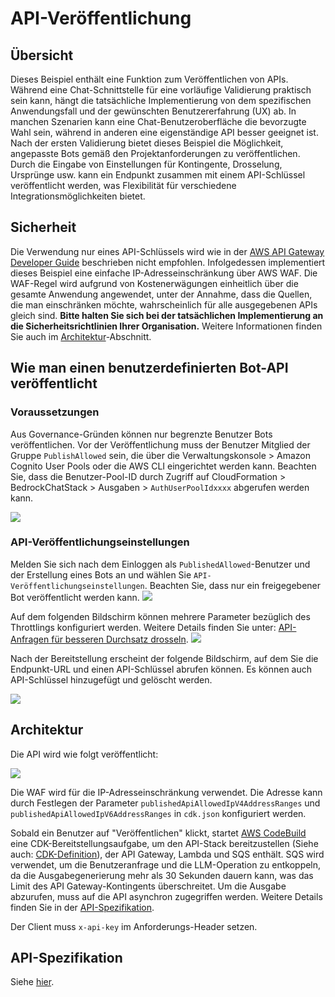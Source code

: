 # API-Veröffentlichung

## Übersicht

Dieses Beispiel enthält eine Funktion zum Veröffentlichen von APIs. Während eine Chat-Schnittstelle für eine vorläufige Validierung praktisch sein kann, hängt die tatsächliche Implementierung von dem spezifischen Anwendungsfall und der gewünschten Benutzererfahrung (UX) ab. In manchen Szenarien kann eine Chat-Benutzeroberfläche die bevorzugte Wahl sein, während in anderen eine eigenständige API besser geeignet ist. Nach der ersten Validierung bietet dieses Beispiel die Möglichkeit, angepasste Bots gemäß den Projektanforderungen zu veröffentlichen. Durch die Eingabe von Einstellungen für Kontingente, Drosselung, Ursprünge usw. kann ein Endpunkt zusammen mit einem API-Schlüssel veröffentlicht werden, was Flexibilität für verschiedene Integrationsmöglichkeiten bietet.

## Sicherheit

Die Verwendung nur eines API-Schlüssels wird wie in der [AWS API Gateway Developer Guide](https://docs.aws.amazon.com/apigateway/latest/developerguide/api-gateway-api-usage-plans.html) beschrieben nicht empfohlen. Infolgedessen implementiert dieses Beispiel eine einfache IP-Adresseinschränkung über AWS WAF. Die WAF-Regel wird aufgrund von Kostenerwägungen einheitlich über die gesamte Anwendung angewendet, unter der Annahme, dass die Quellen, die man einschränken möchte, wahrscheinlich für alle ausgegebenen APIs gleich sind. **Bitte halten Sie sich bei der tatsächlichen Implementierung an die Sicherheitsrichtlinien Ihrer Organisation.** Weitere Informationen finden Sie auch im [Architektur](#architektur)-Abschnitt.

## Wie man einen benutzerdefinierten Bot-API veröffentlicht

### Voraussetzungen

Aus Governance-Gründen können nur begrenzte Benutzer Bots veröffentlichen. Vor der Veröffentlichung muss der Benutzer Mitglied der Gruppe `PublishAllowed` sein, die über die Verwaltungskonsole > Amazon Cognito User Pools oder die AWS CLI eingerichtet werden kann. Beachten Sie, dass die Benutzer-Pool-ID durch Zugriff auf CloudFormation > BedrockChatStack > Ausgaben > `AuthUserPoolIdxxxx` abgerufen werden kann.

![](./imgs/group_membership_publish_allowed.png)

### API-Veröffentlichungseinstellungen

Melden Sie sich nach dem Einloggen als `PublishedAllowed`-Benutzer und der Erstellung eines Bots an und wählen Sie `API-Veröffentlichungseinstellungen`. Beachten Sie, dass nur ein freigegebener Bot veröffentlicht werden kann.
![](./imgs/bot_api_publish_screenshot.png)

Auf dem folgenden Bildschirm können mehrere Parameter bezüglich des Throttlings konfiguriert werden. Weitere Details finden Sie unter: [API-Anfragen für besseren Durchsatz drosseln](https://docs.aws.amazon.com/apigateway/latest/developerguide/api-gateway-request-throttling.html).
![](./imgs/bot_api_publish_screenshot2.png)

Nach der Bereitstellung erscheint der folgende Bildschirm, auf dem Sie die Endpunkt-URL und einen API-Schlüssel abrufen können. Es können auch API-Schlüssel hinzugefügt und gelöscht werden.

![](./imgs/bot_api_publish_screenshot3.png)

## Architektur

Die API wird wie folgt veröffentlicht:

![](./imgs/published_arch.png)

Die WAF wird für die IP-Adresseinschränkung verwendet. Die Adresse kann durch Festlegen der Parameter `publishedApiAllowedIpV4AddressRanges` und `publishedApiAllowedIpV6AddressRanges` in `cdk.json` konfiguriert werden.

Sobald ein Benutzer auf "Veröffentlichen" klickt, startet [AWS CodeBuild](https://aws.amazon.com/codebuild/) eine CDK-Bereitstellungsaufgabe, um den API-Stack bereitzustellen (Siehe auch: [CDK-Definition](../cdk/lib/api-publishment-stack.ts)), der API Gateway, Lambda und SQS enthält. SQS wird verwendet, um die Benutzeranfrage und die LLM-Operation zu entkoppeln, da die Ausgabegenerierung mehr als 30 Sekunden dauern kann, was das Limit des API Gateway-Kontingents überschreitet. Um die Ausgabe abzurufen, muss auf die API asynchron zugegriffen werden. Weitere Details finden Sie in der [API-Spezifikation](#api-specification).

Der Client muss `x-api-key` im Anforderungs-Header setzen.

## API-Spezifikation

Siehe [hier](https://aws-samples.github.io/bedrock-chat).